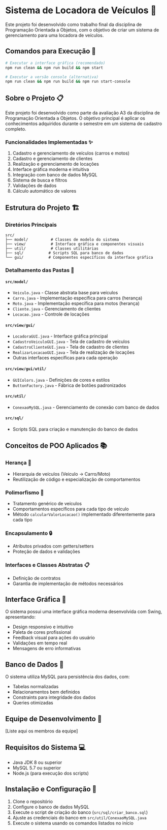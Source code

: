 # Sistema de Locadora de Veículos 🚗

Este projeto foi desenvolvido como trabalho final da disciplina de Programação Orientada a Objetos, com o objetivo de criar um sistema de gerenciamento para uma locadora de veículos.

## Comandos para Execução 🚀

```bash
# Executar a interface gráfica (recomendado)
npm run clean && npm run build && npm start

# Executar a versão console (alternativa)
npm run clean && npm run build && npm run start-console
```

## Sobre o Projeto 📋

Este projeto foi desenvolvido como parte da avaliação A3 da disciplina de Programação Orientada a Objetos. O objetivo principal é aplicar os conhecimentos adquiridos durante o semestre em um sistema de cadastro completo.

### Funcionalidades Implementadas ✨

1. Cadastro e gerenciamento de veículos (carros e motos)
2. Cadastro e gerenciamento de clientes
3. Realização e gerenciamento de locações
4. Interface gráfica moderna e intuitiva
5. Integração com banco de dados MySQL
6. Sistema de busca e filtros
7. Validações de dados
8. Cálculo automático de valores

## Estrutura do Projeto 🏗️

### Diretórios Principais

```
src/
├── model/          # Classes de modelo do sistema
├── view/           # Interface gráfica e componentes visuais
├── util/           # Classes utilitárias
├── sql/           # Scripts SQL para banco de dados
└── gui/           # Componentes específicos da interface gráfica
```

### Detalhamento das Pastas 📁

#### `src/model/`
- `Veiculo.java` - Classe abstrata base para veículos
- `Carro.java` - Implementação específica para carros (herança)
- `Moto.java` - Implementação específica para motos (herança)
- `Cliente.java` - Gerenciamento de clientes
- `Locacao.java` - Controle de locações

#### `src/view/gui/`
- `LocadoraGUI.java` - Interface gráfica principal
- `CadastroVeiculoGUI.java` - Tela de cadastro de veículos
- `CadastroClienteGUI.java` - Tela de cadastro de clientes
- `RealizarLocacaoGUI.java` - Tela de realização de locações
- Outras interfaces específicas para cada operação

#### `src/view/gui/util/`
- `GUIColors.java` - Definições de cores e estilos
- `ButtonFactory.java` - Fábrica de botões padronizados

#### `src/util/`
- `ConexaoMySQL.java` - Gerenciamento de conexão com banco de dados

#### `src/sql/`
- Scripts SQL para criação e manutenção do banco de dados

## Conceitos de POO Aplicados 📚

### Herança 🔄
- Hierarquia de veículos (Veiculo → Carro/Moto)
- Reutilização de código e especialização de comportamentos

### Polimorfismo 🔄
- Tratamento genérico de veículos
- Comportamentos específicos para cada tipo de veículo
- Método `calcularValorLocacao()` implementado diferentemente para cada tipo

### Encapsulamento 🔒
- Atributos privados com getters/setters
- Proteção de dados e validações

### Interfaces e Classes Abstratas 📋
- Definição de contratos
- Garantia de implementação de métodos necessários

## Interface Gráfica 🎨

O sistema possui uma interface gráfica moderna desenvolvida com Swing, apresentando:
- Design responsivo e intuitivo
- Paleta de cores profissional
- Feedback visual para ações do usuário
- Validações em tempo real
- Mensagens de erro informativas

## Banco de Dados 💾

O sistema utiliza MySQL para persistência dos dados, com:
- Tabelas normalizadas
- Relacionamentos bem definidos
- Constraints para integridade dos dados
- Queries otimizadas

## Equipe de Desenvolvimento 👥

[Liste aqui os membros da equipe]

## Requisitos do Sistema 💻

- Java JDK 8 ou superior
- MySQL 5.7 ou superior
- Node.js (para execução dos scripts)

## Instalação e Configuração 🔧

1. Clone o repositório
2. Configure o banco de dados MySQL
3. Execute o script de criação do banco (`src/sql/criar_banco.sql`)
4. Ajuste as credenciais do banco em `src/util/ConexaoMySQL.java`
5. Execute o sistema usando os comandos listados no início
